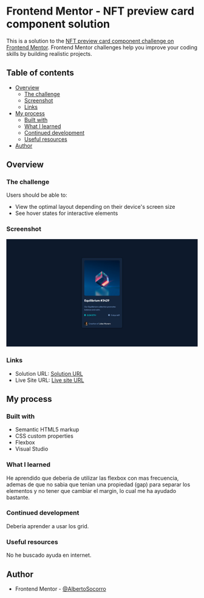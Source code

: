 # Frontend Mentor - NFT preview card component solution

This is a solution to the [NFT preview card component challenge on Frontend Mentor](https://www.frontendmentor.io/challenges/nft-preview-card-component-SbdUL_w0U). Frontend Mentor challenges help you improve your coding skills by building realistic projects. 

## Table of contents

- [Overview](#overview)
  - [The challenge](#the-challenge)
  - [Screenshot](#screenshot)
  - [Links](#links)
- [My process](#my-process)
  - [Built with](#built-with)
  - [What I learned](#what-i-learned)
  - [Continued development](#continued-development)
  - [Useful resources](#useful-resources)
- [Author](#author)

## Overview

### The challenge

Users should be able to:

- View the optimal layout depending on their device's screen size
- See hover states for interactive elements

### Screenshot

![](./screenshot.jpg)

### Links

- Solution URL: [Solution URL](https://github.com/AlbertoSocorro/nft-preview-card-component-main)
- Live Site URL: [Live site URL](https://albertosocorro.github.io/nft-preview-card-component-main/)

## My process

### Built with

- Semantic HTML5 markup
- CSS custom properties
- Flexbox
- Visual Studio

### What I learned

He aprendido que deberia de utilizar las flexbox con mas frecuencia, ademas de que no sabia que tenian una propiedad (gap) para separar los elementos y no tener que cambiar el margin, lo cual me ha ayudado bastante.

### Continued development

Deberia aprender a usar los grid.

### Useful resources

No he buscado ayuda en internet.

## Author

- Frontend Mentor - [@AlbertoSocorro](https://www.frontendmentor.io/profile/albertosocorro)

